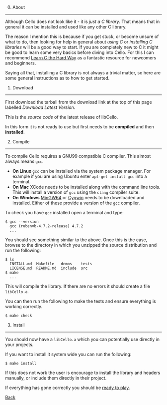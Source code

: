 0. About
--------

Although Cello does not look like it - it is _just a C library_. That means that in general it can be installed and used like any other C library.

The reason I mention this is because if you get stuck, or become unsure of what to do, then looking for help in general about _using C_ or _installing C libraries_ will be a good way to start. If you are completely new to C it might be good to learn some very basics before diving into Cello. For this I can recommend [Learn C the Hard Way](http://c.learncodethehardway.org/book/) as a fantastic resource for newcomers and beginners.

Saying all that, installing a C library is not always a trivial matter, so here are some general instructions as to how to get started.


1. Download
-----------

First download the tarball from the download link at the top of this page labelled _Download Latest Version_.

This is the _source code_ of the latest release of libCello.

In this form it is not ready to use but first needs to be __compiled__ and then __installed__.

2. Compile
----------

To compile Cello requires a GNU99 compatible C compiler. This almost always means `gcc`.

* __On Linux__ `gcc` can be installed via the system package manager. For example if you are using Ubuntu enter `apt-get install gcc` into a terminal.
* __On Mac__ XCode needs to be installed along with the command line tools. This will install a version of `gcc` using the `clang` compiler suite.
* __On Windows__ [MinGW64](http://mingw-w64.sourceforge.net/) or [Cygwin](http://www.cygwin.com/) needs to be downloaded and installed. Either of these provide a version of the `gcc` compiler. 

To check you have `gcc` installed open a terminal and type:

    $ gcc --version
      gcc (rubenvb-4.7.2-release) 4.7.2
      ...

You should see something similar to the above. Once this is the case, browse to the directory in which you unzipped the source distribution and run the following:
    
    $ ls
      INSTALL.md  Makefile   demos    tests
      LICENSE.md  README.md  include  src   
    $ make
      ...
    
This will compile the library. If there are no errors it should create a file `libCello.a`.

You can then run the following to make the tests and ensure everything is working correctly.

    $ make check
    
    
3. Install
----------

You should now have a `libCello.a` which you can potentially use directly in your projects.

If you want to install it system wide you can run the following:

    $ make install

If this does not work the user is encourage to install the library and headers manually, or include them directly in their project.

If everything has gone correctly you should be [ready to play](/documentation/celloworld).


[Back](/documentation)
